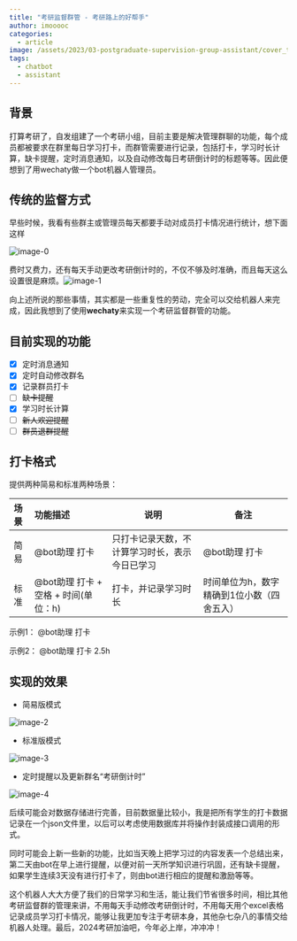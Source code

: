 ```yaml
---
title: "考研监督群管 - 考研路上的好帮手"
author: imooooc
categories:
  - article
image: /assets/2023/03-postgraduate-supervision-group-assistant/cover_title.webp
tags:
  - chatbot
  - assistant
---
```


## 背景

打算考研了，自发组建了一个考研小组，目前主要是解决管理群聊的功能，每个成员都被要求在群里每日学习打卡，而群管需要进行记录，包括打卡，学习时长计算，缺卡提醒，定时消息通知，以及自动修改每日考研倒计时的标题等等。因此便想到了用wechaty做一个bot机器人管理员。

## 传统的监督方式

早些时候，我看有些群主或管理员每天都要手动对成员打卡情况进行统计，想下面这样

![image-0](/assets/2023/03-postgraduate-supervision-group-assistant/image-0.webp)

费时又费力，还有每天手动更改考研倒计时的，不仅不够及时准确，而且每天这么设置很是麻烦。![image-1](/assets/2023/03-postgraduate-supervision-group-assistant/image-1.webp)

向上述所说的那些事情，其实都是一些重复性的劳动，完全可以交给机器人来完成，因此我想到了使用**wechaty**来实现一个考研监督群管的功能。

## 目前实现的功能

- [x]  定时消息通知
- [x]  定时自动修改群名
- [x]  记录群员打卡
- [ ]  ~~缺卡提醒~~
- [x]  学习时长计算
- [ ] ~~新人欢迎提醒~~
- [ ]  ~~群员退群提醒~~

## 打卡格式

提供两种简易和标准两种场景：

| 场景 | 功能描述                             | 说明                                           | 备注                                       |
| :--- | :----------------------------------- | ---------------------------------------------- | ------------------------------------------ |
| 简易 | @bot助理 打卡                        | 只打卡记录天数，不计算学习时长，表示今日已学习 | @bot助理 打卡                              |
| 标准 | @bot助理 打卡 + 空格 + 时间(单位：h) | 打卡，并记录学习时长                           | 时间单位为h，数字精确到1位小数（四舍五入） |

示例1：
@bot助理 打卡

示例2：
@bot助理 打卡 2.5h

## 实现的效果

- 简易版模式

![image-2](/assets/2023/03-postgraduate-supervision-group-assistant/image-2.webp)

- 标准版模式

![image-3](/assets/2023/03-postgraduate-supervision-group-assistant/image-3.webp)

- 定时提醒以及更新群名“考研倒计时”

![image-4](/assets/2023/03-postgraduate-supervision-group-assistant/image-4.webp)

后续可能会对数据存储进行完善，目前数据量比较小，我是把所有学生的打卡数据记录在一个json文件里，以后可以考虑使用数据库并将操作封装成接口调用的形式。

同时可能会上新一些新的功能，比如当天晚上把学习过的内容发表一个总结出来，第二天由bot在早上进行提醒，以便对前一天所学知识进行巩固，还有缺卡提醒，如果学生连续3天没有进行打卡了，则由bot进行相应的提醒和激励等等。

这个机器人大大方便了我们的日常学习和生活，能让我们节省很多时间，相比其他考研监督群的管理来讲，不用每天手动修改考研倒计时，不用每天用个excel表格记录成员学习打卡情况，能够让我更加专注于考研本身，其他杂七杂八的事情交给机器人处理。最后，2024考研加油吧，今年必上岸，冲冲冲！
